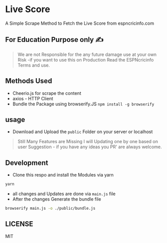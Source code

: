 # Live Score

A Simple Scrape Method to Fetch the Live Score from espncricinfo.com

## For Education Purpose only ✍

> We are not Responsible for the any future damage use at your own Risk -if you want to use this on Production Read the ESPNcricinfo Terms and use.

## Methods Used

- Cheerio.js for scrape the content
- axios - HTTP Client
- Bundle the Package using browserify.JS `npm install -g browserify`

## usage

- Download and Upload the `public` Folder on your server or localhost

> Still Many Features are Missing I will Updating one by one based on user Suggestion -  if you have any ideas you PR' are always welcome.

## Development

- Clone this respo and install the Modules via yarn

```bash
yarn
```

- all changes and Updates are done via `main.js` file
- After the changes Generate the bundle file

```bash
browserify main.js -o ./public/bundle.js
```

## LICENSE

MIT
